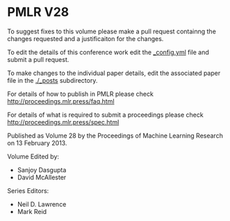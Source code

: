 # PMLR V28

To suggest fixes to this volume please make a pull request containng the changes requested and a justificaiton for the changes.

To edit the details of this conference work edit the [_config.yml](./_config.yml) file and submit a pull request.

To make changes to the individual paper details, edit the associated paper file in the [./_posts](./_posts) subdirectory.

For details of how to publish in PMLR please check http://proceedings.mlr.press/faq.html

For details of what is required to submit a proceedings please check http://proceedings.mlr.press/spec.html



Published as Volume 28 by the Proceedings of Machine Learning Research on 13 February 2013.

Volume Edited by:
  * Sanjoy Dasgupta
  * David McAllester

Series Editors:
  * Neil D. Lawrence
  * Mark Reid
